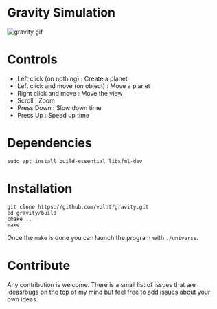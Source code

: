 # Gravity Simulation

![gravity gif](https://github.com/volnt/gravity/raw/master/gravity3.gif)

# Controls

* Left click (on nothing) : Create a planet
* Left click and move (on object) : Move a planet
* Right click and move : Move the view
* Scroll : Zoom
* Press Down : Slow down time
* Press Up : Speed up time


# Dependencies

`sudo apt install build-essential libsfml-dev`

# Installation

```
git clone https://github.com/volnt/gravity.git
cd gravity/build
cmake ..
make
```

Once the `make` is done you can launch the program with `./universe`.

# Contribute

Any contribution is welcome. There is a small list of issues that are ideas/bugs on the top of my mind but feel free to add issues about your own ideas.
